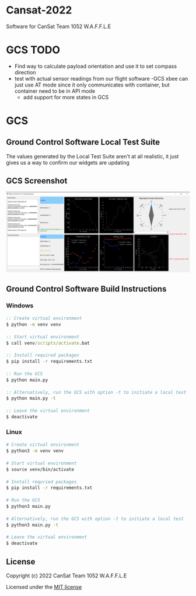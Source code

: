 # Cansat-2022
Software for CanSat Team 1052 W.A.F.F.L.E
# GCS TODO
- Find way to calculate payload orientation and use it to set compass direction
- test with actual sensor readings from our flight software
-GCS xbee can just use AT mode since it only communicates with container, but container need to be in API mode
  - add support for more states in GCS

# GCS
## Ground Control Software Local Test Suite
The values generated by the Local Test Suite aren't at all realistic, it just gives us a way to confirm our widgets are updating

## GCS Screenshot
![GCS-screenshot](GCS/reports/GCS-screenshot.png)

## Ground Control Software Build Instructions

### Windows
```bat
:: Create virtual environment
$ python -m venv venv

:: Start virtual environment
$ call venv/scripts/activate.bat

:: Install required packages
$ pip install -r requirements.txt

:: Run the GCS
$ python main.py

:: Alternatively, run the GCS with option -t to initiate a local test
$ python main.py -t

:: Leave the virtual environment
$ deactivate
```

### Linux
```bash
# Create virtual environment
$ python3 -m venv venv

# Start virtual environment
$ source venv/bin/activate

# Install requried packages
$ pip install -r requirements.txt

# Run the GCS
$ python3 main.py

# Alternatively, run the GCS with option -t to initiate a local test
$ python3 main.py -t

# Leave the virtual environment
$ deactivate
```
## License
Copyright (c) 2022 CanSat Team 1052 W.A.F.F.L.E

Licensed under the [MIT license](LICENSE)
